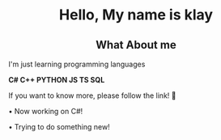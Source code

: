 <h1 align="center">Hello, My name is klay</h1>
<h2 align="center">
<h2 align="center">What About me</h2>
I'm just learning programming languages

**С# C++ PYTHON JS TS SQL**

If you want to know more, please follow the link! :clap:

• Now working on C#!
  
• Trying to do something new!
